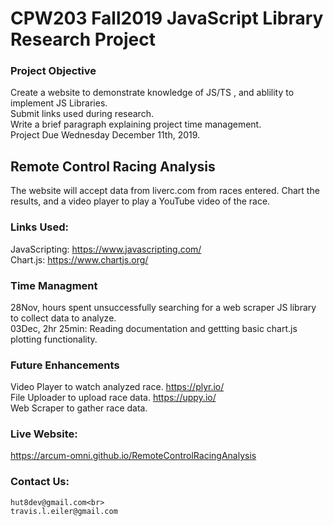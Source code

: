 # CPW203 Fall2019 JavaScript Library Research Project

### Project Objective
Create a website to demonstrate knowledge of JS/TS , and ablility to implement JS Libraries.<br>
Submit links used during research.<br>
Write a brief paragraph explaining project time management.<br>
Project Due Wednesday December 11th, 2019.

## Remote Control Racing Analysis
The website will accept data from liverc.com from races entered.  Chart the results, and a video player to play a YouTube video of the race.

### Links Used:
JavaScripting: https://www.javascripting.com/ <br>
Chart.js:  https://www.chartjs.org/

### Time Managment
28Nov, hours spent unsuccessfully searching for a web scraper JS library to collect data to analyze.<br>
03Dec, 2hr 25min: Reading documentation and gettting basic chart.js plotting functionality.

### Future Enhancements
Video Player to watch analyzed race.  https://plyr.io/ <br>
File Uploader to upload race data.  https://uppy.io/ <br>
Web Scraper to gather race data.

### Live Website:
https://arcum-omni.github.io/RemoteControlRacingAnalysis 

### Contact Us:
    hut8dev@gmail.com<br>
    travis.l.eiler@gmail.com
